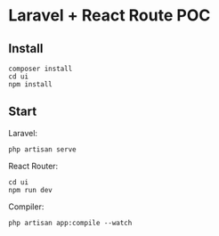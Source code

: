 # Laravel + React Route POC

## Install

```
composer install
cd ui
npm install
```

## Start

Laravel:

```
php artisan serve
```

React Router:

```
cd ui
npm run dev
```

Compiler:

```
php artisan app:compile --watch
```
